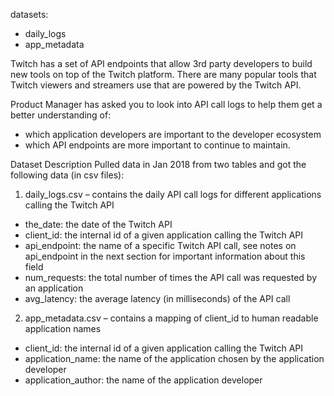 datasets:
- daily_logs
- app_metadata

Twitch has a set of API endpoints that allow 3rd party developers to build new tools on top of
the Twitch platform. There are many popular tools that Twitch viewers and streamers use that
are powered by the Twitch API.

Product Manager has asked you to look into API call logs to help them get a better
understanding of:

- which application developers are important to the developer ecosystem
- which API endpoints are more important to continue to maintain.

Dataset Description
Pulled data in Jan 2018 from two tables and got the following data (in csv files):
1. daily_logs.csv – contains the daily API call logs for different applications calling the
Twitch API
- the_date: the date of the Twitch API
- client_id: the internal id of a given application calling the Twitch API
- api_endpoint: the name of a specific Twitch API call, see notes on api_endpoint
in the next section for important information about this field
- num_requests: the total number of times the API call was requested by an
application
- avg_latency: the average latency (in milliseconds) of the API call
2. app_metadata.csv – contains a mapping of client_id to human readable application
names
- client_id: the internal id of a given application calling the Twitch API
- application_name: the name of the application chosen by the application
developer
- application_author: the name of the application developer
